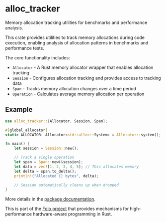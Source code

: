 # alloc_tracker

Memory allocation tracking utilities for benchmarks and performance analysis.

This crate provides utilities to track memory allocations during code execution,
enabling analysis of allocation patterns in benchmarks and performance tests.

The core functionality includes:
- `Allocator` - A Rust memory allocator wrapper that enables allocation tracking
- `Session` - Configures allocation tracking and provides access to tracking data
- `Span` - Tracks memory allocation changes over a time period
- `Operation` - Calculates average memory allocation per operation

## Example

```rust
use alloc_tracker::{Allocator, Session, Span};

#[global_allocator]
static ALLOCATOR: Allocator<std::alloc::System> = Allocator::system();

fn main() {
    let session = Session::new();

    // Track a single operation
    let span = Span::new(&session);
    let data = vec![1, 2, 3, 4, 5]; // This allocates memory
    let delta = span.to_delta();
    println!("Allocated {} bytes", delta);

    // Session automatically cleans up when dropped
}
```

More details in the [package documentation](https://docs.rs/alloc_tracker/).

This is part of the [Folo project](https://github.com/folo-rs/folo) that provides mechanisms for
high-performance hardware-aware programming in Rust.
